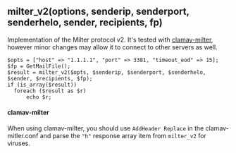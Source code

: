 ## milter_v2(options, senderip, senderport, senderhelo, sender, recipients, fp)

Implementation of the Milter protocol v2. It's tested with [clamav-milter](http://www.clamav.net/), however minor changes may allow it to connect to other servers as well.

```
$opts = ["host" => "1.1.1.1", "port" => 3381, "timeout_eod" => 15];
$fp = GetMailFile();
$result = milter_v2($opts, $senderip, $senderport, $senderhelo, $sender, $recipients, $fp);
if (is_array($result))
  foreach ($result as $r)
	  echo $r;
```

#### clamav-milter
When using clamav-milter, you should use `AddHeader Replace` in the clamav-mitler.conf and parse the `"h"` response array item from `milter_v2` for viruses.
